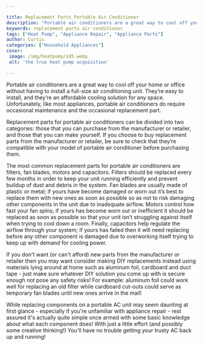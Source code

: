 ```yaml
---

title: Replacement Parts Portable Air Conditioner
description: "Portable air conditioners are a great way to cool off your home or office without having to install a full-size air conditioning u...get more detail"
keywords: replacement parts air conditioner
tags: ["Heat Pump", "Appliance Repair", "Appliance Parts"]
author: Curtis
categories: ["Household Appliances"]
cover: 
 image: /img/heatpump/145.webp
 alt: 'the true heat pump acquisition'

---
```


Portable air conditioners are a great way to cool off your home or office without having to install a full-size air conditioning unit. They’re easy to install, and they’re an affordable cooling solution for any space. Unfortunately, like most appliances, portable air conditioners do require occasional maintenance and the occasional replacement part. 

Replacement parts for portable air conditioners can be divided into two categories: those that you can purchase from the manufacturer or retailer, and those that you can make yourself. If you choose to buy replacement parts from the manufacturer or retailer, be sure to check that they’re compatible with your model of portable air conditioner before purchasing them. 

The most common replacement parts for portable air conditioners are filters, fan blades, motors and capacitors. Filters should be replaced every few months in order to keep your unit running efficiently and prevent buildup of dust and debris in the system. Fan blades are usually made of plastic or metal; if yours have become damaged or worn out it’s best to replace them with new ones as soon as possible so as not to risk damaging other components in the unit due to inadequate airflow. Motors control how fast your fan spins; if yours has become worn out or inefficient it should be replaced as soon as possible so that your unit isn’t struggling against itself when trying to cool down a room. Finally, capacitors help regulate the airflow through your system; if yours has failed then it will need replacing before any other component is damaged due to overworking itself trying to keep up with demand for cooling power. 

If you don't want (or can't afford) new parts from the manufacturer or retailer then you may want consider making DIY replacements instead using materials lying around at home such as aluminum foil, cardboard and duct tape - just make sure whatever DIY solution you come up with is secure enough not pose any safety risks! For example: aluminum foil could work well for replacing an old filter while cardboard cut-outs could serve as temporary fan blades until new ones arrive in the mail! 

While replacing components on a portable AC unit may seem daunting at first glance - especially if you're unfamiliar with appliance repair - rest assured it's actually quite simple once armed with some basic knowledge about what each component does! With just a little effort (and possibly some creative thinking!) You'll have no trouble getting your trusty AC back up and running!
